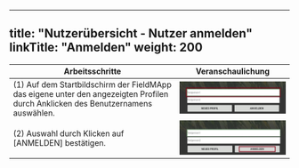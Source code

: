 
---
title: "Nutzerübersicht - Nutzer anmelden"
linkTitle: "Anmelden"
weight: 200
---

| Arbeitsschritte | Veranschaulichung |
| ------ | :-----: |
| (1) Auf dem Startbildschirm der FieldMApp das eigene unter den angezeigten Profilen durch Anklicken des Benutzernamens auswählen. | ![](/screenshots/fig/FirstSteps/de/FirstSteps_1_3_2_img_01_de.jpg) |
| (2) Auswahl durch Klicken auf [ANMELDEN] bestätigen. | ![](/screenshots/fig/FirstSteps/de/FirstSteps_1_3_2_img_02_de.jpg) |
